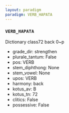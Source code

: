 ```yaml
---
layout: paradigm
paradigm: VERB_HAPATA
---
```

### ` VERB_HAPATA `

Dictionary class72 back 0~p
* grade_dir: strengthen
* plurale_tantum: False
* pos: VERB
* stem_diphthong: None
* stem_vowel: None
* upos: VERB
* harmony: back
* kotus_av: B
* kotus_tn: 72
* clitics: False
* possessive: False
